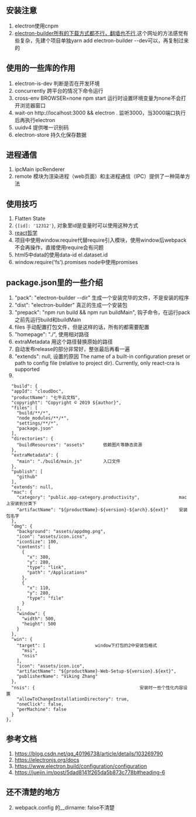 ## 安装注意
  1. electron使用cnpm
  2. [electron-builder所有的下载方式都不行，翻墙也不行](https://blog.csdn.net/cctvcqupt/article/details/87904368),这个网址的方法感觉有些复杂，先建个项目单独yarn add electron-builder --dev可以，再复制过来的

## 使用的一些库的作用
  1. electron-is-dev 判断是否在开发环境 
  2. concurrently 跨平台的情况下命令运行
  3. cross-env BROWSER=none npm start 运行时设置环境变量为none不会打开浏览器窗口
  4. wait-on http://localhost:3000 && electron .   监听3000，当3000端口执行后再执行electron
  5. uuidv4 提供唯一识别码
  6. electron-store 持久化保存数据

## 进程通信
  1. ipcMain ipcRenderer
  2. remote 模块为渲染进程（web页面）和主进程通信（IPC）提供了一种简单方法

## 使用技巧
  1. Flatten State
  2. `{[id]: '12312'}`, 对象里id是变量时可以使用这种方式
  3. [react哲学](https://react.docschina.org/docs/thinking-in-react.html)
  4. 项目中使用window.require代替require引入模块，使用window后webpack不会再操作，直接使用require会有问题
  5. html5中data的使用data-id  el.dataset.id
  6. window.require('fs').promises node中使用promises

## package.json里的一些介绍
  1. "pack": "electron-builder --dir" 生成一个安装完毕的文件，不是安装的程序
  2. "dist": "electron-builder"  真正的生成一个安装包 
  3. "prepack": "npm run build && npm run buildMain",  钩子命令，在运行pack之前先运行build和buildMain
  4. files 手动配置打包文件，但是这样的话，所有的都需要配置
  5. "homepage": "./",  使用相对路径
  6. extraMetadata 用这个路径替换原始的路径
  7. 自动发布release的部分非常好，整张最后再看一遍
  8. "extends": null, 设置的原因 The name of a built-in configuration preset or path to config file (relative to project dir). Currently, only react-cra is supported
  9. 

  ```
    "build": {
    "appId": "cloudDoc",
    "productName": "七牛云文档",
    "copyright": "Copyright © 2019 ${author}",
    "files": [                                    
      "build/**/*",
      "node_modules/**/*",
      "settings/**/*",
      "package.json"
    ],
    "directories": {
      "buildResources": "assets"       依赖图片等静态资源       
    },
    "extraMetadata": {
      "main": "./build/main.js"        入口文件
    },
    "publish": [
      "github"
    ],
    "extends": null,
    "mac": {
      "category": "public.app-category.productivity",               mac上安装到分类下
      "artifactName": "${productName}-${version}-${arch}.${ext}"    安装包名字
    },
    "dmg": {                                                        
      "background": "assets/appdmg.png",
      "icon": "assets/icon.icns",
      "iconSize": 100,
      "contents": [
        {
          "x": 380,
          "y": 280,
          "type": "link",
          "path": "/Applications"
        },
        {
          "x": 110,
          "y": 280,
          "type": "file"
        }
      ],
      "window": {
        "width": 500,
        "height": 500
      }
    },
    "win": {                
      "target": [                   window下打包的2中安装包格式
        "msi",
        "nsis"
      ],
      "icon": "assets/icon.ico",
      "artifactName": "${productName}-Web-Setup-${version}.${ext}",
      "publisherName": "Viking Zhang"
    },
    "nsis": {                                        安装时一些个性化内容设置
      "allowToChangeInstallationDirectory": true,    
      "oneClick": false,
      "perMachine": false
    }
  },
  ```


## 参考文档
  1. https://blog.csdn.net/qq_40196738/article/details/103269790
  2. https://electronjs.org/docs
  3. https://www.electron.build/configuration/configuration
  4. https://juejin.im/post/5dad8141f265da5b873c778b#heading-6

## 还不清楚的地方
  2. webpack.config 的__dirname: false不清楚
   